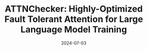 ---
title: "ATTNChecker: Highly-Optimized Fault Tolerant Attention for Large Language Model Training"
collection: publications
date: 2024-07-03
venue: 'In ACM SIGPLAN Symposium on Principles and Practice of Parallel Programming. (<b>PPoPP&apos;25</b>)'
paperurl: 'https://dl.acm.org/doi/10.1145/3710848.3710870'
authors: 'Yuhang Liang, Bo Fang, Xinyi Li, <u>Jie Ren</u>, Ang Li, and Jieyang Chen'
---